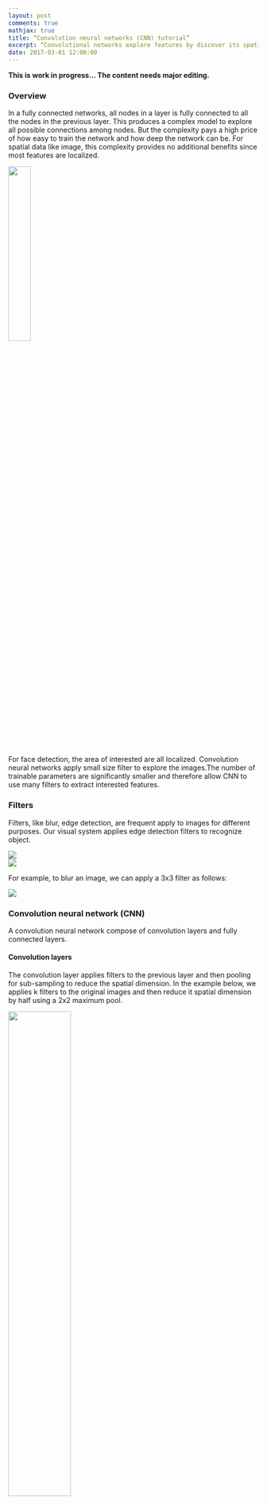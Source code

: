 ```yaml
---
layout: post
comments: true
mathjax: true
title: “Convolution neural networks (CNN) tutorial”
excerpt: “Convolutional networks explore features by discover its spatial information. This tutorial will build CNN networks for visual recognition.”
date: 2017-03-01 12:00:00
---
```

**This is work in progress... The content needs major editing.**

### Overview
In a fully connected networks, all nodes in a layer is fully connected to all the nodes in the previous layer. This produces a complex model to explore all possible connections among nodes. But the complexity pays a high price of how easy to train the network and how deep the network can be. For spatial data like image, this complexity provides no additional benefits since most features are localized.

<div class="imgcap">
<img src="/assets/cnn/ppl.jpg" style="border:none;width:30%">
</div>

For face detection, the area of interested are all localized. Convolution neural networks apply small size filter to explore the images.The number of trainable parameters are significantly smaller and therefore allow CNN to use many filters to extract interested features. 

### Filters
Filters, like blur, edge detection, are frequent apply to images for different purposes. Our visual system applies edge detection filters to recognize object.

<div class="imgcap">
<img src="/assets/cnn/blur.jpg" style="border:none;">
</div>

<div class="imgcap">
<img src="/assets/cnn/edge.png" style="border:none;">
</div>

For example, to blur an image, we can apply a 3x3 filter as follows:
<div class="imgcap">
<img src="/assets/cnn/filter_b.png" style="border:none;">
</div>

### Convolution neural network (CNN)
A convolution neural network compose of convolution layers and fully connected layers.

#### Convolution layers

The convolution layer applies filters to the previous layer and then pooling for sub-sampling to reduce the spatial dimension. In the example below, we applies k filters to the original images and then reduce it spatial dimension by half using a 2x2 maximum pool.
<div class="imgcap">
<img src="/assets/cnn/conv_layer2.png" style="border:none;width:50%">
</div>

#### Filters

Apply k filters:
<div class="imgcap">
<img src="/assets/cnn/filter_m.png" style="border:none;width:30%">
</div>

Apply maximum pool for sub-sampling:
<div class="imgcap">
<img src="/assets/cnn/pooling.png" style="border:none;">
</div>





<div class="imgcap">
<img src="/assets/cnn/convolution_b1.png" style="border:none;">
</div>

<div class="imgcap">
<img src="/assets/cnn/convolution_b2.png" style="border:none;">
</div>

#### Convolutional pyramid
<div class="imgcap">
<img src="/assets/cnn/conv_layer.png" style="border:none;">
</div>


<div class="imgcap">
<img src="/assets/cnn/cnn3d.png" style="border:none;">
</div>

<div class="imgcap">
<img src="/assets/cnn/cnn3d2.png" style="border:none;">
</div>

#### Filter

<div class="imgcap">
<img src="/assets/cnn/padding.png" style="border:none;">
</div>


<div class="imgcap">
<img src="/assets/cnn/stride.png" style="border:none;">
</div>



#### Spatial dimension vs depth

<div class="imgcap">
<img src="/assets/cnn/cnn3d3.png" style="border:none;">
</div>

<div class="imgcap">
<img src="/assets/cnn/cnn3d4.png" style="border:none;">
</div>

### Fully connected network

<div class="imgcap">
<img src="/assets/cnn/cnn3d5.png" style="border:none;">
</div>


<div class="imgcap">
<img src="/assets/cnn/cnn3d6.png" style="border:none;">
</div>
